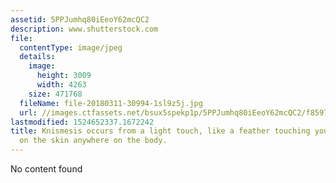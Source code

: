 ```yaml
---
assetid: 5PPJumhq80iEeoY62mcQC2
description: www.shutterstock.com
file:
  contentType: image/jpeg
  details:
    image:
      height: 3009
      width: 4263
    size: 471768
  fileName: file-20180311-30994-1sl9z5j.jpg
  url: //images.ctfassets.net/bsux5spekp1p/5PPJumhq80iEeoY62mcQC2/f8597409941449f6d20b4ad394fd21ed/file-20180311-30994-1sl9z5j.jpg
lastmodified: 1524652337.1672242
title: Knismesis occurs from a light touch, like a feather touching you and can happen
  on the skin anywhere on the body.
---
```

No content found